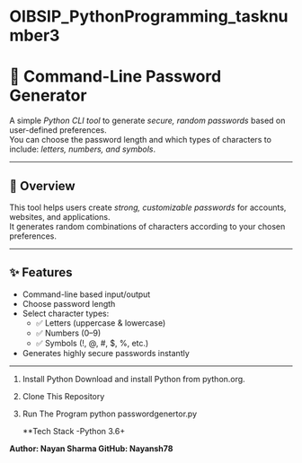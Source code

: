 # OIBSIP_PythonProgramming_tasknumber3
# 🔐 Command-Line Password Generator

A simple *Python CLI tool* to generate *secure, random passwords* based on user-defined preferences.  
You can choose the password length and which types of characters to include: *letters, numbers, and symbols*.

---

## 📌 Overview
This tool helps users create *strong, customizable passwords* for accounts, websites, and applications.  
It generates random combinations of characters according to your chosen preferences.

---

## ✨ Features
- Command-line based input/output
- Choose password length
- Select character types:
  - ✅ Letters (uppercase & lowercase)
  - ✅ Numbers (0–9)
  - ✅ Symbols (!, @, #, $, %, etc.)
- Generates highly secure passwords instantly

---


 1. Install Python
Download and install Python from python.org.
2. Clone This Repository
3. Run The Program
   python passwordgenertor.py
   
   **Tech Stack
-Python 3.6+

**Author: Nayan Sharma
GitHub: Nayansh78**

